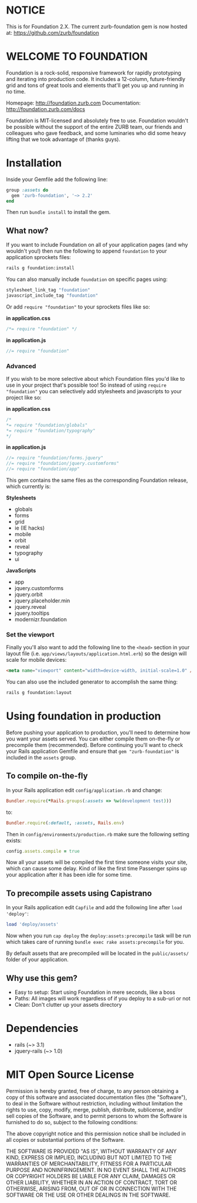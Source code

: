 # NOTICE

This is for Foundation 2.X.  The current zurb-foundation gem is now hosted at: https://github.com/zurb/foundation

# WELCOME TO FOUNDATION

Foundation is a rock-solid, responsive framework for rapidly prototyping and iterating into production code. It includes a 12-column, future-friendly grid and tons of great tools and elements that'll get you up and running in no time.

Homepage:      http://foundation.zurb.com
Documentation: http://foundation.zurb.com/docs

Foundation is MIT-licensed and absolutely free to use. Foundation wouldn't be possible without the support of the entire ZURB team, our friends and colleagues who gave feedback, and some luminaries who did some heavy lifting that we took advantage of (thanks guys).

# Installation


Inside your Gemfile add the following line:

```ruby
group :assets do
  gem 'zurb-foundation', '~> 2.2'
end
```

Then run `bundle install` to install the gem.

## What now?

If you want to include Foundation on all of your application pages (and why wouldn't you!) then run the following to append `foundation` to your application sprockets files:

```bash
rails g foundation:install
```

You can also manually include `foundation` on specific pages using:

```ruby
stylesheet_link_tag "foundation"
javascript_include_tag "foundation"
```

Or add `require "foundation"` to your sprockets files like so:

**in application.css**

```css
/*= require "foundation" */
```

**in application.js**

```javascript
//= require "foundation"
```

### Advanced

If you wish to be more selective about which Foundation files you'd like to use in your project that's possible too!  So instead of using `require "foundation"` you can selectively add stylesheets and javascripts to your project like so:

**in application.css**

```css
/*
*= require "foundation/globals"
*= require "foundation/typography"
*/
```

**in application.js**

```javascript
//= require "foundation/forms.jquery"
//= require "foundation/jquery.customforms"
//= require "foundation/app"
```
This gem contains the same files as the corresponding Foundation release, which currently is:

**Stylesheets**

  * globals
  * forms
  * grid
  * ie (IE hacks)
  * mobile
  * orbit
  * reveal
  * typography
  * ui

**JavaScripts**

  * app
  * jquery.customforms
  * jquery.orbit
  * jquery.placeholder.min
  * jquery.reveal
  * jquery.tooltips
  * modernizr.foundation

### Set the viewport

Finally you'll also want to add the following line to the `<head>` section in your layout file (i.e. `app/views/layouts/application.html.erb`) so the design will scale for mobile devices:

```html
<meta name="viewport" content="width=device-width, initial-scale=1.0" />
```

You can also use the included generator to accomplish the same thing:

```bash
rails g foundation:layout
```

# Using foundation in production

Before pushing your application to production, you'll need to determine how you want your assets served.  You can either compile them on-the-fly or precompile them (recommended).  Before continuing you'll want to check your Rails application Gemfile and ensure that `gem "zurb-foundation"` is included in the `assets` group.

## To compile on-the-fly

In your Rails application edit `config/application.rb` and change:

```ruby
Bundler.require(*Rails.groups(:assets => %w(development test)))
```

to:

```ruby
Bundler.require(:default, :assets, Rails.env)
```

Then in `config/environments/production.rb` make sure the following setting exists:

```ruby
config.assets.compile = true
```

Now all your assets will be compiled the first time someone visits your site, which can cause some delay.  Kind of like the first time Passenger spins up your application after it has been idle for some time.

## To precompile assets using Capistrano

In your Rails application edit `Capfile` and add the following line after `load 'deploy'`:

```ruby
load 'deploy/assets'
```

Now when you run `cap deploy` the `deploy:assets:precompile` task will be run which takes care of running `bundle exec rake assets:precompile` for you.

By default assets that are precompiled will be located in the `public/assets/` folder of your application.

## Why use this gem?


* Easy to setup: Start using Foundation in mere seconds, like a boss
* Paths: All images will work regardless of if you deploy to a sub-uri or not
* Clean: Don't clutter up your assets directory

# Dependencies

* rails (~> 3.1)
* jquery-rails (~> 1.0)

# MIT Open Source License


Permission is hereby granted, free of charge, to any person obtaining a copy of this software and associated documentation files (the "Software"), to deal in the Software without restriction, including without limitation the rights to use, copy, modify, merge, publish, distribute, sublicense, and/or sell copies of the Software, and to permit persons to whom the Software is furnished to do so, subject to the following conditions:

The above copyright notice and this permission notice shall be included in all copies or substantial portions of the Software.

THE SOFTWARE IS PROVIDED "AS IS", WITHOUT WARRANTY OF ANY KIND, EXPRESS OR IMPLIED, INCLUDING BUT NOT LIMITED TO THE WARRANTIES OF MERCHANTABILITY, FITNESS FOR A PARTICULAR PURPOSE AND NONINFRINGEMENT. IN NO EVENT SHALL THE AUTHORS OR COPYRIGHT HOLDERS BE LIABLE FOR ANY CLAIM, DAMAGES OR OTHER LIABILITY, WHETHER IN AN ACTION OF CONTRACT, TORT OR OTHERWISE, ARISING FROM, OUT OF OR IN CONNECTION WITH THE SOFTWARE OR THE USE OR OTHER DEALINGS IN THE SOFTWARE.